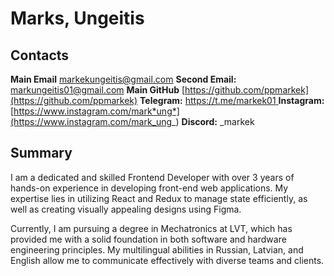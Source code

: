 # Marks, Ungeitis

## Contacts

**Main Email** [markekungeitis@gmail.com](markekungeitis@gmail.com)
**Second Email:** [markungeitis01@gmail.com](markungeitis01@gmail.com)
**Main GitHub** [https://github.com/ppmarkek](https://github.com/ppmarkek)
**Telegram:** [https://t.me/markek01 ](https://t.me/markek01)
**Instagram:** [https://www.instagram.com/mark*ung*](https://www.instagram.com/mark_ung_)
**Discord:** _markek

## Summary

I am a dedicated and skilled Frontend Developer with over 3 years of hands-on experience in developing front-end web applications. My expertise lies in utilizing React and Redux to manage state efficiently, as well as creating visually appealing designs using Figma.

Currently, I am pursuing a degree in Mechatronics at LVT, which has provided me with a solid foundation in both software and hardware engineering principles. My multilingual abilities in Russian, Latvian, and English allow me to communicate effectively with diverse teams and clients.

